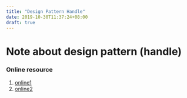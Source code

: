 ```yaml
---
title: "Design Pattern Handle"
date: 2019-10-30T11:37:24+08:00
draft: true
---
```


# Note about design pattern (**handle**)

### Online resource 
1. [online1](http://felixmulder.com/writing/2019/10/05/Designing-testable-components.html)
2. [online2](https://jaspervdj.be/posts/2018-03-08-handle-pattern.html)